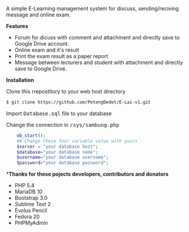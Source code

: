 A simple E-Learning management system for discuss, sending/reciving message and online exam.


**Features**
<ul>
<li>Forum for dicuss with comment and attachment and directly save to Google Drive account.</li>
<li>Online exam and it's result</li>
<li>Print the exam result as a paper report</li>
<li>Message between lecturers and student with attachment and directly save to Google Drive.</li>
</ul>

**Installation**

Clone this rrepostitory to your web host directory
```bash
$ git clone https://github.com/PetengDedet/E-Lai-v1.git
```
Import <kbd>Database.sql</kbd> file to your database

Change the connection in <kbd>/sys/sambung.php</kbd>
```php
	ob_start();
	## Change these four variable value with yours
	$server = "your database host";
	$database="your database name";
	$username="your database username";
	$password="your database password";
```

***Thanks for these pojects developers, contributors and donators**
<ul>
<li>PHP 5.4</li>
<li>MariaDB 10</li>
<li>Bootstrap 3.0</li>
<li>Sublime Text 2</li>
<li>Evolus Pencil</li>
<li>Fedora 20</li>
<li>PHPMyAdmin</li>
</ul>
